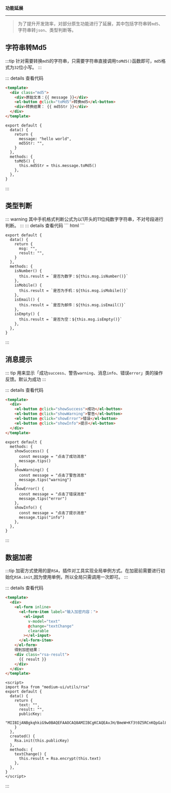 **功能延展**
***  
>为了提升开发效率，对部分原生功能进行了延展，其中包括字符串转<code>md5</code>、字符串转<code>json</code>、类型判断等。  

## **字符串转Md5** 

<String-Md5/>  
:::tip
针对需要转换<code>md5</code>的字符串，只需要字符串直接调用<code>toMd5()</code>函数即可，<code>md5</code>格式为<code>32</code>位小写。
:::  

::: details 查看代码
``` html
<template>
  <div class="md5">
    <div>原始文本：{{ message }}</div>
    <el-button @click="toMd5">转换md5</el-button>
    <div>转换结果： {{ md5Str }}</div>
  </div>
</template>
```  

``` js{10}
export default {
  data() {
    return {
      message: "hello world",
      md5Str: "",
    }
  },
  methods: {
    toMd5() {
      this.md5Str = this.message.toMd5()
    },
  },
}
```
:::  
## **类型判断** 
<String-Type/>  
::: warning  
其中手机格式判断公式为以1开头的11位纯数字字符串，不对号段进行判断。
:::  
::: details 查看代码
``` html
<template>
<div>
    <div class="string-type">
      <el-input
        placeholder="请输入文本"
        v-model="msg"
      >
      </el-input>
      <el-button @click="isNumber">是否为数字</el-button>
      <el-button @click="isMobile">是否为手机</el-button>
      <el-button @click="isEmail">是否为邮箱</el-button>
      <el-button @click="isEmpty">是否为空</el-button>
    </div>
    {{ result }}
</div>
</template>
```  

``` js{10,13,16,19}
export default {
  data() {
    return {
      msg: "",
      result: "",
    }
  },
  methods: {
    isNumber() {
      this.result = `是否为数字：${this.msg.isNumber()}`
    },
    isMobile() {
      this.result = `是否为手机：${this.msg.isMobile()}`
    },
    isEmail() {
      this.result = `是否为邮件：${this.msg.isEmail()}`
    },
    isEmpty() {
      this.result = `是否为空：${this.msg.isEmpty()}`
    },
  },
}
```
:::  

## **消息提示**  
  
  
<String-Message/>
::: tip
用来显示「成功<code>success</code>、警告<code>warning</code>、消息<code>info</code>、错误<code>error</code>」类的操作反馈。默认为成功
:::  

::: details 查看代码
``` html
<template>
  <div>
    <el-button @click="showSuccess">成功</el-button>
    <el-button @click="showWarning">警告</el-button>
    <el-button @click="showError">错误</el-button>
    <el-button @click="showInfo">提示</el-button>
  </div>
</template>
```  

``` js{5,9,13,17}
export default {
  methods: {
    showSuccess() {
      const message = "点击了成功消息"
      message.tips()
    },
    showWarning() {
      const message = "点击了警告消息"
      message.tips("warning")
    },
    showError() {
      const message = "点击了错误消息"
      message.tips("error")
    },
    showInfo() {
      const message = "点击了提示消息"
      message.tips("info")
    },
  },
}
```
:::  

## **数据加密**  
<Rsa-Default/>  

:::tip
加密方式使用的是<code>RSA</code>，插件对工具实现全局单例方式。在加密前需要进行初始化<code>RSA.init</code>,因为使用单例，所以全局只需调用一次即可。
:::  

::: details 查看代码
```html
<template>
  <div>
    <el-form inline>
      <el-form-item label="输入加密内容：">
        <el-input
          v-model="text"
          @change="textChange"
          clearable
        ></el-input>
      </el-form-item>
    </el-form>
    得到加密结果：
    <div class="rsa-result">
      {{ result }}
    </div>
  </div>
</template>
```
```js{2,13,17}
<script>
import Rsa from "medium-ui/utils/rsa"
export default {
  data() {
    return {
      text: "",
      result: "",
      publicKey:
        "MIIBIjANBgkqhkiG9w0BAQEFAAOCAQ8AMIIBCgKCAQEAvJH/BmeW+Kf3t0Z5RCnKQpGal8/PsGuANTUxU9X0kRqOoQNJM39kN6r9WLfiwkVLsQ9ZBdnxwsLVdWfhPAnTW9k3xFNFq9QQ1Nydki/HMzLLQpUI5CiH5kHP58aLny6NdX6JdYX+QWr+a4CMsO7GnhoB+shMB1ySIvAyj5Xf3+Ni8SL4fssMwDGhcaJxylX2vrdKY0KWeatJ/lteRtgU0ms5AKHdPz0/jz0ht06o+d6lMhojpPeNfJyRVkYKaeF99SP1EJbPUqYtkUu9a3KYUzGgDoyRfPJ8bIlgD82a1H2mUIjJupZco0pTYS664c0ID0aLCLlhmpZHa6Vlfd2/ZQIDAQAB",
    }
  },
  created() {
    Rsa.init(this.publicKey)
  },
  methods: {
    textChange() {
      this.result = Rsa.encrypt(this.text)
    },
  },
}
</script>
```
:::